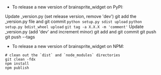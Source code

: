 - To release a new version of brainsprite_widget on PyPI:

Update _version.py (set release version, remove 'dev')
git add the _version.py file and git commit
`python setup.py sdist upload`
`python setup.py bdist_wheel upload`
`git tag -a X.X.X -m 'comment'`
Update _version.py (add 'dev' and increment minor)
git add and git commit
git push
git push --tags

- To release a new version of brainsprite_widget on NPM:

```
# clean out the `dist` and `node_modules` directories
git clean -fdx
npm install
npm publish
```